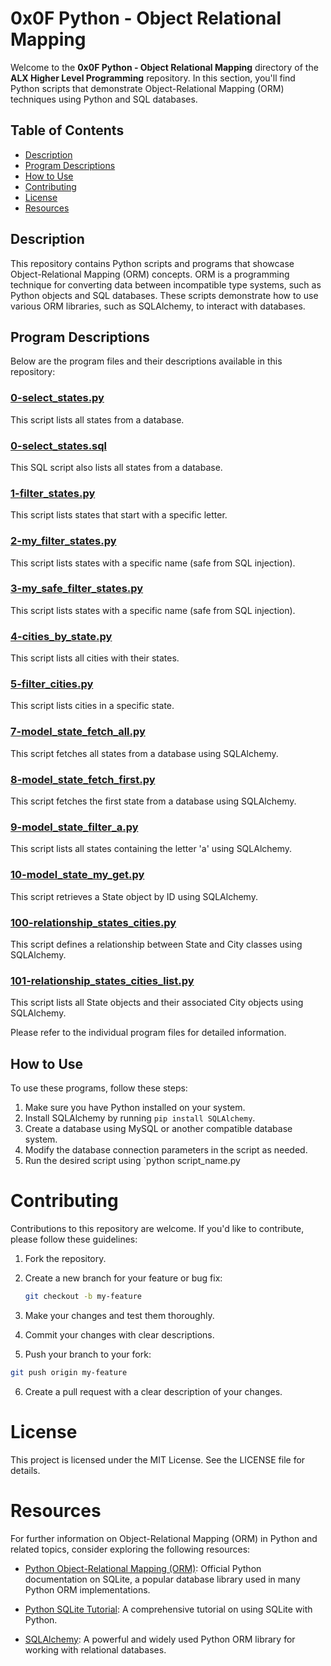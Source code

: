 # 0x0F Python - Object Relational Mapping

Welcome to the **0x0F Python - Object Relational Mapping** directory of the **ALX Higher Level Programming** repository. In this section, you'll find Python scripts that demonstrate Object-Relational Mapping (ORM) techniques using Python and SQL databases.

## Table of Contents

- [Description](#description)
- [Program Descriptions](#program-descriptions)
- [How to Use](#how-to-use)
- [Contributing](#contributing)
- [License](#license)
- [Resources](#resources)

## Description

This repository contains Python scripts and programs that showcase Object-Relational Mapping (ORM) concepts. ORM is a programming technique for converting data between incompatible type systems, such as Python objects and SQL databases. These scripts demonstrate how to use various ORM libraries, such as SQLAlchemy, to interact with databases.

## Program Descriptions

Below are the program files and their descriptions available in this repository:

### [0-select_states.py](https://github.com/iakev/alx-higher_level_programming/blob/main/0x0F-python-object_relational_mapping/0-select_states.py)

This script lists all states from a database.

### [0-select_states.sql](https://github.com/iakev/alx-higher_level_programming/blob/main/0x0F-python-object_relational_mapping/0-select_states.sql)

This SQL script also lists all states from a database.

### [1-filter_states.py](https://github.com/iakev/alx-higher_level_programming/blob/main/0x0F-python-object_relational_mapping/1-filter_states.py)

This script lists states that start with a specific letter.

### [2-my_filter_states.py](https://github.com/iakev/alx-higher_level_programming/blob/main/0x0F-python-object_relational_mapping/2-my_filter_states.py)

This script lists states with a specific name (safe from SQL injection).

### [3-my_safe_filter_states.py](https://github.com/iakev/alx-higher_level_programming/blob/main/0x0F-python-object_relational_mapping/3-my_safe_filter_states.py)

This script lists states with a specific name (safe from SQL injection).

### [4-cities_by_state.py](https://github.com/iakev/alx-higher_level_programming/blob/main/0x0F-python-object_relational_mapping/4-cities_by_state.py)

This script lists all cities with their states.

### [5-filter_cities.py](https://github.com/iakev/alx-higher_level_programming/blob/main/0x0F-python-object_relational_mapping/5-filter_cities.py)

This script lists cities in a specific state.

### [7-model_state_fetch_all.py](https://github.com/iakev/alx-higher_level_programming/blob/main/0x0F-python-object_relational_mapping/7-model_state_fetch_all.py)

This script fetches all states from a database using SQLAlchemy.

### [8-model_state_fetch_first.py](https://github.com/iakev/alx-higher_level_programming/blob/main/0x0F-python-object_relational_mapping/8-model_state_fetch_first.py)

This script fetches the first state from a database using SQLAlchemy.

### [9-model_state_filter_a.py](https://github.com/iakev/alx-higher_level_programming/blob/main/0x0F-python-object_relational_mapping/9-model_state_filter_a.py)

This script lists all states containing the letter 'a' using SQLAlchemy.

### [10-model_state_my_get.py](https://github.com/iakev/alx-higher_level_programming/blob/main/0x0F-python-object_relational_mapping/10-model_state_my_get.py)

This script retrieves a State object by ID using SQLAlchemy.

### [100-relationship_states_cities.py](https://github.com/iakev/alx-higher_level_programming/blob/main/0x0F-python-object_relational_mapping/100-relationship_states_cities.py)

This script defines a relationship between State and City classes using SQLAlchemy.

### [101-relationship_states_cities_list.py](https://github.com/iakev/alx-higher_level_programming/blob/main/0x0F-python-object_relational_mapping/101-relationship_states_cities_list.py)

This script lists all State objects and their associated City objects using SQLAlchemy.

Please refer to the individual program files for detailed information.

## How to Use

To use these programs, follow these steps:

1. Make sure you have Python installed on your system.
2. Install SQLAlchemy by running `pip install SQLAlchemy`.
3. Create a database using MySQL or another compatible database system.
4. Modify the database connection parameters in the script as needed.
5. Run the desired script using `python script_name.py

# Contributing

Contributions to this repository are welcome. If you'd like to contribute, please follow these guidelines:

1. Fork the repository.

2. Create a new branch for your feature or bug fix:

   ```bash
   git checkout -b my-feature
   ```

3. Make your changes and test them thoroughly.

4. Commit your changes with clear descriptions.

5. Push your branch to your fork:

  ```bash
  git push origin my-feature
  ```

6. Create a pull request with a clear description of your changes.

# License

This project is licensed under the MIT License. See the LICENSE file for details.

# Resources

For further information on Object-Relational Mapping (ORM) in Python and related topics, consider exploring the following resources:

- [Python Object-Relational Mapping (ORM)](https://docs.python.org/3/library/sqlite3.html): Official Python documentation on SQLite, a popular database library used in many Python ORM implementations.

- [Python SQLite Tutorial](https://www.sqlitetutorial.net/sqlite-python/): A comprehensive tutorial on using SQLite with Python.

- [SQLAlchemy](https://www.sqlalchemy.org/): A powerful and widely used Python ORM library for working with relational databases.
